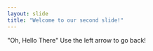 ```yaml
---
layout: slide
title: "Welcome to our second slide!"
---
```

"Oh, Hello There"
Use the left arrow to go back!
